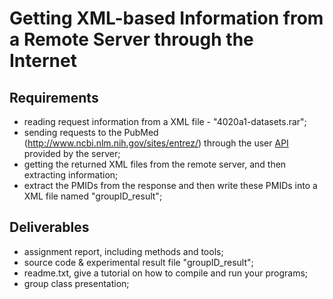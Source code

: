 # Getting XML-based Information from a Remote Server through the Internet

## Requirements

- reading request information from a XML file - "4020a1-datasets.rar";
- sending requests to the PubMed (http://www.ncbi.nlm.nih.gov/sites/entrez/) through the user [API](https://www.ncbi.nlm.nih.gov/books/NBK25499/#chapter4.ESearch) provided by the server;
- getting the returned XML files from the remote server, and then extracting information;
-  extract the PMIDs from the response and then write these PMIDs into a XML file named "groupID_result";

## Deliverables

- assignment report, including methods and tools;
- source code & experimental result file "groupID_result";
- readme.txt, give a tutorial on how to compile and run your programs;
- group class presentation;
